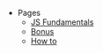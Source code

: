 - Pages
    - <a href="https://js.fahimbinamin.com/#/pages/Fundamentals">JS Fundamentals</a>
    - <a href="https://js.fahimbinamin.com/#/pages/Bonus">Bonus</a>
    - <a href="https://oswp.study/#/pages/How-to/README">How to</a> 
    <!-- - [Open Source Fundamentals (OSWP)](./pages/How-to/README.md)
    - [JS Advanced](#)
    - [JS Problem Solving](#) -->